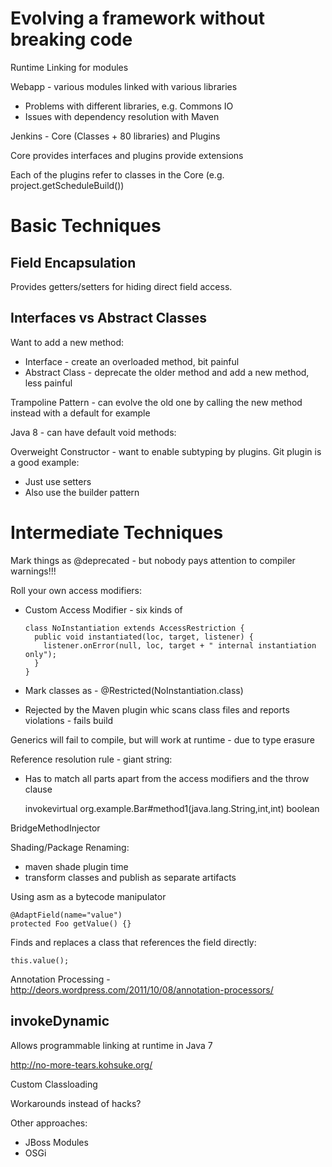 Evolving a framework without breaking code
==========================================

Runtime Linking for modules

Webapp - various modules linked with various libraries
* Problems with different libraries, e.g. Commons IO
* Issues with dependency resolution with Maven

Jenkins - Core (Classes + 80 libraries) and Plugins

Core provides interfaces and plugins provide extensions

Each of the plugins refer to classes in the Core (e.g. project.getScheduleBuild())

Basic Techniques
================

Field Encapsulation
-------------------

Provides getters/setters for hiding direct field access.

Interfaces vs Abstract Classes
------------------------------

Want to add a new method:
* Interface - create an overloaded method, bit painful
* Abstract Class - deprecate the older method and add a new method, less painful

Trampoline Pattern - can evolve the old one by calling the new method instead with a default for example

Java 8 - can have default void methods:

Overweight Constructor - want to enable subtyping by plugins.  Git plugin is a good example:
* Just use setters
* Also use the builder pattern

Intermediate Techniques 
=======================

Mark things as @deprecated - but nobody pays attention to compiler warnings!!!

Roll your own access modifiers:
* Custom Access Modifier - six kinds of

      class NoInstantiation extends AccessRestriction {
        public void instantiated(loc, target, listener) {
          listener.onError(null, loc, target + " internal instantiation only");
        }
      }

* Mark classes as - @Restricted(NoInstantiation.class)
* Rejected by the Maven plugin whic scans class files and reports violations - fails build

Generics will fail to compile, but will work at runtime - due to type erasure

Reference resolution rule - giant string:
* Has to match all parts apart from the access modifiers and the throw clause

    invokevirtual org.example.Bar#method1(java.lang.String,int,int) boolean
    
BridgeMethodInjector

Shading/Package Renaming:
* maven shade plugin time
* transform classes and publish as separate artifacts

Using asm as a bytecode manipulator

    @AdaptField(name="value")
    protected Foo getValue() {}
    
Finds and replaces a class that references the field directly:

    this.value();
    
Annotation Processing - http://deors.wordpress.com/2011/10/08/annotation-processors/

invokeDynamic
-------------

Allows programmable linking at runtime in Java 7

http://no-more-tears.kohsuke.org/

Custom Classloading

Workarounds instead of hacks?

Other approaches:
* JBoss Modules
* OSGi

